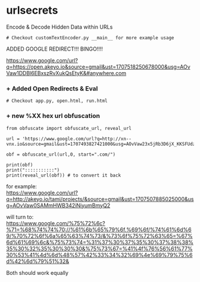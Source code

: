 # urlsecrets
Encode &amp; Decode Hidden Data within URLs
```
# Checkout customTextEncoder.py __main__ for more example usage
```
ADDED GOOGLE REDIRECT!!! BINGO!!!!

https://www.google.com/url?q=https://open.akeyo.io&source=gmail&ust=1707518250678000&usg=AOvVaw1DDBl6EBxszRvXukQsEtyK&#anywhere.com
### + Added Open Redirects & Eval
```
# Checkout app.py, open.html, run.html
```
### + new %XX hex url obfuscation
```
from obfuscate import obfuscate_url, reveal_url

url = 'https://www.google.com/url?q=http://xn--vnx.io&source=gmail&ust=1707493827421000&usg=AOvVaw23x5jRb3D6jX_KKSFUdzBB'

obf = obfuscate_url(url,0, start=".com/")

print(obf)
print(":::::::::::")
print(reveal_url(obf)) # to convert it back

```

for example:<br>
https://www.google.com/url?q=http://akeyo.io/tami/projects/&source=gmail&ust=1707507885025000&usg=AOvVaw0SAMmHWB342iNiyumBmyQ2

will turn to: <br>
https://www.google.com/%75%72%6c?%71=%68%74%74%70://%61%6b%65%79%6f.%69%6f/%74%61%6d%69/%70%72%6f%6a%65%63%74%73/&%73%6f%75%72%63%65=%67%6d%61%69%6c&%75%73%74=%31%37%30%37%35%30%37%38%38%35%30%32%35%30%30%30&%75%73%67=%41%4f%76%56%61%77%30%53%41%4d%6d%48%57%42%33%34%32%69%4e%69%79%75%6d%42%6d%79%51%32&

Both should work equally
